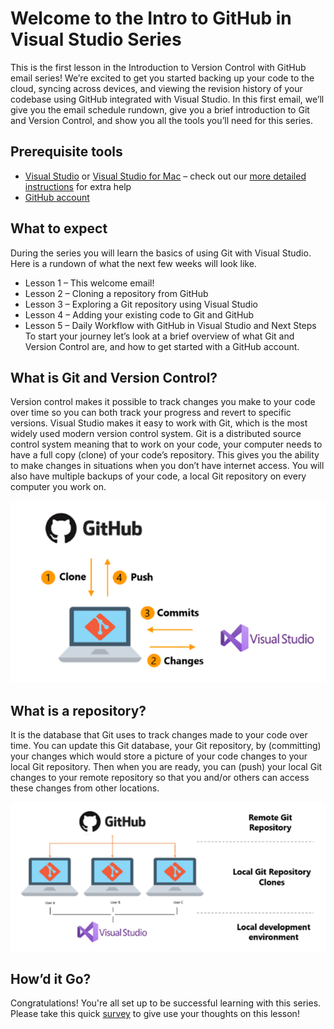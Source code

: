 # Welcome to the Intro to GitHub in Visual Studio Series
This is the first lesson in the Introduction to Version Control with GitHub email series! We’re excited to get you started backing up your code to the cloud, syncing across devices, and viewing the revision history of your codebase using GitHub integrated with Visual Studio. In this first email, we’ll give you the email schedule rundown, give you a brief introduction to Git and Version Control, and show you all the tools you’ll need for this series. 

## Prerequisite tools 
*	[Visual Studio](https://aka.ms/vsgitlearn-1-vsdownload) or [Visual Studio for Mac](https://aka.ms/vsgitlearn-1-vsmacdownload) – check out our [more detailed instructions](how-to-install-vs.md) for extra help
*	[GitHub account](https://docs.microsoft.com/en-us/visualstudio/version-control/git-create-github-account?view=vs-2022)

## What to expect 
During the series you will learn the basics of using Git with Visual Studio. Here is a rundown of what the next few weeks will look like. 
*	Lesson 1 – This welcome email!  
*	Lesson 2 – Cloning a repository from GitHub 
*	Lesson 3 – Exploring a Git repository using Visual Studio
*	Lesson 4 – Adding your existing code to Git and GitHub 
*	Lesson 5 – Daily Workflow with GitHub in Visual Studio and Next Steps
To start your journey let’s look at a brief overview of what Git and Version Control are, and how to get started with a GitHub account. 

## What is Git and Version Control? 
Version control makes it possible to track changes you make to your code over time so you can both track your progress and revert to specific versions. Visual Studio makes it easy to work with Git, which is the most widely used modern version control system. Git is a distributed source control system meaning that to work on your code, your computer needs to have a full copy (clone) of your code’s repository. This gives you the ability to make changes in situations when you don’t have internet access. You will also have multiple backups of your code, a local Git repository on every computer you work on.

![GitHub, Git, and Visual Studio working together](images/github-git-vs-workingtogether.png)
   
## What is a repository? 
It is the database that Git uses to track changes made to your code over time. You can update this Git database, your Git repository, by (committing) your changes which would store a picture of your code changes to your local Git repository. Then when you are ready, you can (push) your local Git changes to your remote repository so that you and/or others can access these changes from other locations.
 
![Local and Remote Repositories](images/local-and-remote-repositories.png)

## How’d it Go?
Congratulations! You're all set up to be successful learning with this series. 
Please take this quick [survey](https://aka.ms/vsgitlearn-1-survey) to give use your thoughts on this lesson!

